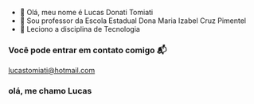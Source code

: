 - 👋 Olá, meu nome é Lucas Donati Tomiati
- 👀 Sou professor da Escola Estadual Dona Maria Izabel Cruz Pimentel 
- 🌱 Leciono a disciplina de Tecnologia

### Você pode entrar em contato comigo 📬 

lucastomiati@hotmail.com

### olá, me chamo **Lucas**
<!---
profLucas81/profLucas81 is a ✨ special ✨ repository because its `README.md` (this file) appears on your GitHub profile.
You can click the Preview link to take a look at your changes.
--->
